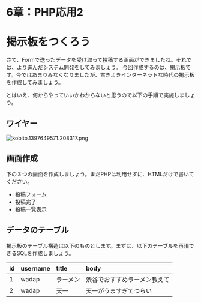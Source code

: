 6章：PHP応用2
===

# 掲示板をつくろう
さて、Formで送ったデータを受け取って投稿する画面ができましたね。それでは、より進んだシステム開発をしてみましょう。
今回作成するのは、掲示板です。今ではあまりみなくなりましたが、古きよきインターネットな時代の掲示板を作成してみましょう。

とはいえ、何からやっていいかわからないと思うので以下の手順で実施しましょう。

## ワイヤー
![kobito.1397649571.208317.png](https://qiita-image-store.s3.amazonaws.com/0/10835/a2505018-5603-2a94-7c93-e6af18c08fe0.png "kobito.1397649571.208317.png")


## 画面作成
下の３つの画面を作成しましょう。まだPHPは利用せずに、HTMLだけで書いてください。

- 投稿フォーム
- 投稿完了
- 投稿一覧表示

## データのテーブル
掲示板のテーブル構造は以下のものとします。まずは、以下のテーブルを再現できるSQLを作成しましょう。

|id|username|title|body|
|:--|:--|:--|:--|
|1|wadap|ラーメン|渋谷でおすすめラーメン教えて|
|2|wadap|天一|天一がうますぎてつらい|
